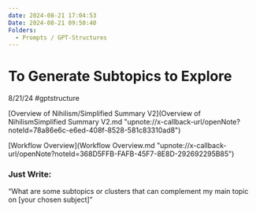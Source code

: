 ```yaml
---
date: 2024-08-21 17:04:53
Date: 2024-08-21 09:50:40
Folders:
  - Prompts / GPT-Structures
---
```


# To Generate Subtopics to Explore

8/21/24 #gptstructure

[Overview of Nihilism/Simplified Summary V2](Overview of NihilismSimplified Summary V2.md "upnote://x-callback-url/openNote?noteId=78a86e6c-e6ed-408f-8528-581c83310ad8")

[Workflow Overview](Workflow Overview.md "upnote://x-callback-url/openNote?noteId=368D5FFB-FAFB-45F7-8E8D-292692295B85")

  

### Just Write:

“What are some subtopics or clusters that can complement my main topic on \[your chosen subject\]”